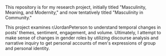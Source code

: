 This repository is for my research project, initially titled "Masculinity, Meaning, and Modernity," and now tentatively titled "Masculinity in Community."

This project examines r/JordanPeterson to understand temporal changes in posts' themes, sentiment, engagement, and volume. Ultimately, I attempt to make sense of changes in gender roles by utilizing discourse analysis and narrative inquiry to get personal accounts of men's expressions of group and personal identity.
